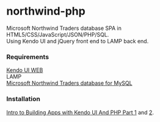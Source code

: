 northwind-php
=============

Microsoft Northwind Traders database SPA in HTML5/CSS/JavaScript/JSON/PHP/SQL.<br>
Using Kendo UI and jQuery front end to LAMP back end.

### Requirements

[Kendo UI WEB](http://www.kendoui.com/download/download-kendo.aspx "")<br>
LAMP<br>
[Microsoft Northwind Traders database for MySQL](http://northwindextended.googlecode.com/files/Northwind.MySQL5.sql "")

### Installation

[Intro to Building Apps with Kendo UI And PHP Part 1](http://docs.kendoui.com/tutorials/PHP/build-apps-with-kendo-ui-and-php "") and [2](http://docs.kendoui.com/tutorials/PHP/build-apps-with-kendo-ui-and-php-2 "").
